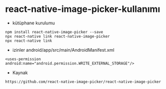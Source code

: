 # react-native-image-picker-kullanımı

 * kütüphane kurulumu
```
npm install react-native-image-picker --save
npx react-native link react-native-image-picker
npx react-native link
```

 * izinler
  android/app/src/main/AndroidManifest.xml
```
<uses-permission android:name="android.permission.WRITE_EXTERNAL_STORAGE"/>
```

* Kaynak
```
https://github.com/react-native-image-picker/react-native-image-picker
```

